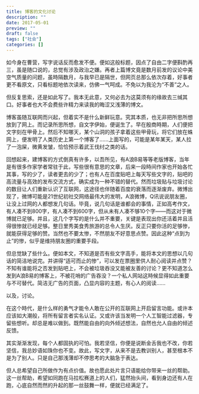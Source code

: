 ```yaml
---
title: 博客的文化讨论
description: ""
date: 2017-05-01
preview: ""
draft: false
tags: ["社会"]
categories: []
---
```


如今身在曹营，写字说话反而愈发不便。便如这般标题，因点了自由二字便斟酌再三，虽是随口说的，总觉有涉及政治之嫌。再者上篇博文竟是数月前发的议论中美空气质量的问题，虽時隔数月，与我早已是隔世，但网页总那么依次存着，好事者更不看原文，只看标题地依次读来，仿佛一气呵成。不免以为我沦为“不善”之人。

但反复思索，还是如此写了。我本无此意，又何必去为这莫须有的缘故去三缄其口。好事者也大不会费些许精力来读我的晦涩又浅薄的博文。

博客虽随互联网而兴起，但着实不是什么新鲜玩意。究其本质，也无非把所思所想放到了网上。而记录所思所想，自文字伊始，便诞生了。早在殷商時期，人们便把文字刻在甲骨上。然后不知哪天，某个山洞的孩子拿着这些甲骨玩，将它们放在蛛网上，便发明了人类历史上第一个博客了……上面写的，可能是某年某天，某人拉了一泡屎，微黄发皱，恰恰预示着武王伐纣之类的话。

回想起来，建博客的方式倒真有许多，以吾所见，有A浪B易等等老版博客，当年是有很多作家学者常驻于此，写些很有意思的文章，后来一段時间作家也开始各忙其事，写的少了，读者更去的少了；也有人在百度贴吧上每天写些文字的，贴吧的高流量与高效的发布交流方式，确实成为一种不错的替代。然而垃圾贴与垃圾讨论的数目让人们重新认识了互联网，这途径也伴随着百度的衰落而逐渐废弃。微博出现了，微博可能是21世纪初社交网络最伟大的发明，A浪微博，Q讯说说朋友圈，让没上过网的人都想发几句话。毕竟，说几句话是谁都会的事情，正如高考作文，有人凑不到800字，有人凑不到600字，但从未有人凑不够10个字——而这对于微博就已足够。并且，这几个字写的是什么并不重要，关键是表现出你还活着并且活得很惨就已经足够。整日里秀美食秀旅游的总令人生厌。反正只要你活的足够惨，就能获得足够的赞。当然也不要太惨，不然朋友不好意思点赞。因此这种“点到为止”的惨，似乎是维持朋友圈的重要手段。

但总觉缺了些什么。便如本文，不知道是否有些文字高手，能将本文的思想以几句话的简洁地说完。并讲得“适可而止的惨”，可以发在票圈里供人耐心阅读并点赞？不知有谁能将之否发到贴吧上，不会被垃圾吞没又能被友善的讨论？更不知道怎么发到A浪B易的博客上，不被花哨的广告吞没？一个私人网站这時候显得如此重要与不可替代。简洁无广告的页面，凸显内容的主题，有心人的阅读……

以及，讨论。

在这个時代，是什么样的勇气才能令人敢在公开的互联网上开启留言功能。或许本应该如大潮般，将所有留言者实名认证。又或许该当发明一个人工智能过滤器，专留些想听。却总是难以做到。既然能自由的向外倾述想法，自然也允人自由的倾述反馈。

其实渐渐发现，每个人都固执的可怕。我若坚信，你便是说断金舌我也不改，你若坚信，我总妙语如珠你也不变。故此，写文字，从来不是去教训别人，甚至根本不是为了别人。只是自己那浅薄却不停思考的大脑急于表达。

但人总希望自己所做作为有点价值。故也愿此处片言只语能给你带来一丝的帮助。这一丝帮助，希望如同跑在马拉松赛道上的人们，猛然抬头间，看到身边还有人在跑，心底自然而然的升起的那一丝鼓舞一样，便就已经满足了。